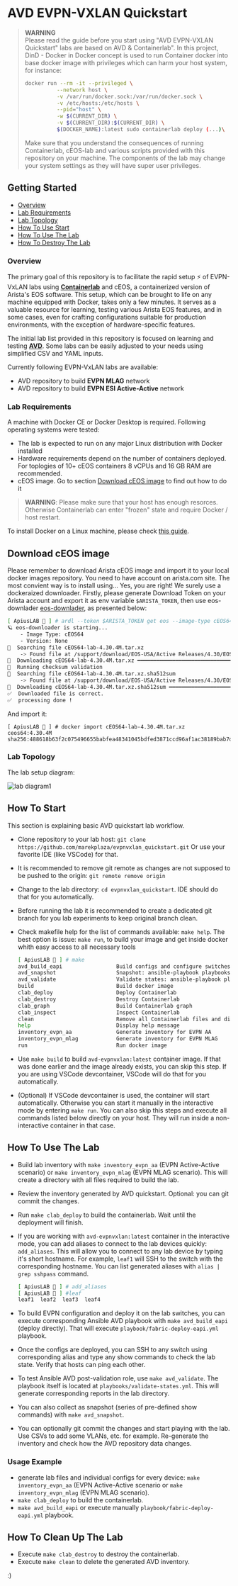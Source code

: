 # AVD EVPN-VXLAN Quickstart

> **WARNING**  
> Please read the guide before you start using "AVD EVPN-VXLAN Quickstart" labs are based on AVD & Containerlab". In this project, DinD - Docker in Docker concept is used to run Container docker into base docker image with privileges which can harm your host system, for instance:
>```bash
>docker run --rm -it --privileged \
>			--network host \
>			-v /var/run/docker.sock:/var/run/docker.sock \
>			-v /etc/hosts:/etc/hosts \
>			--pid="host" \
>			-w $(CURRENT_DIR) \
>			-v $(CURRENT_DIR):$(CURRENT_DIR) \
>			$(DOCKER_NAME):latest sudo containerlab deploy (...)\
>```
> Make sure that you understand the consequences of running Containerlab, cEOS-lab and various scripts provided with this repository on your machine. The components of the lab may change your system settings as they will have super user privileges. 

## Getting Started

  - [Overview](#overview)
  - [Lab Requirements](#lab-requirements)
  - [Lab Topology](#lab-topology)
  - [How To Use Start](#how-to-start)
  - [How To Use The Lab](#how-to-use-the-lab)
  - [How To Destroy The Lab](#how-to-destroy-the-lab)

### Overview

The primary goal of this repository is to facilitate the rapid setup ⚡ of EVPN-VxLAN labs using **[Containerlab](https://containerlab.srlinux.dev/)** and cEOS, a containerized version of Arista's EOS software. This setup, which can be brought to life on any machine equipped with Docker, takes only a few minutes.  It serves as a valuable resource for learning, testing various Arista EOS features, and in some cases, even for crafting configurations suitable for production environments, with the exception of hardware-specific features.

The initial lab list provided in this repository is focused on learning and testing **[AVD](https://avd.sh/en/latest/)**.
Some labs can be easily adjusted to your needs using simplified CSV and YAML inputs.

Currently following EVPN-VxLAN labs are available:

- AVD repository to build **EVPN MLAG** network
- AVD repository to build **EVPN ESI Active-Active** network

### Lab Requirements

A machine with Docker CE or Docker Desktop is required.
Following operating systems were tested:

 - The lab is expected to run on any major Linux distribution with Docker installed
 - Hardware requirements depend on the number of containers deployed. For toplogies  of 10+ cEOS containers 8 vCPUs and 16 GB RAM are recommended.
 - cEOS image. Go to section [Download cEOS image](#Download-cEOS-image) to find out how to do it

> **WARNING**: Please make sure that your host has enough resorces. Otherwise Containerlab can enter "frozen" state and require Docker / host restart.

To install Docker on a Linux machine, please check [this guide](https://docs.docker.com/engine/install).



## Download cEOS image

Please remember to download Arista cEOS image and import it to your local docker images repository. You need to have account on arista.com site. The most convient way is to install using... Yes, you are right! We surely use a dockeraized downloader. Firstly, please generate Download Token on your Arista account and export it as env variable `$ARISTA_TOKEN`, then use eos-downlader [eos-downlader](https://github.com/titom73/eos-downloader), as presented below:

```bash
[ ApiusLAB 🧪 ] # ardl --token $ARISTA_TOKEN get eos --image-type cEOS64 --release-type M --latest --log-level debug --output ./
🪐 eos-downloader is starting...
    - Image Type: cEOS64
    - Version: None
🔎  Searching file cEOS64-lab-4.30.4M.tar.xz
    -> Found file at /support/download/EOS-USA/Active Releases/4.30/EOS-4.30.4M/cEOS-lab/cEOS64-lab-4.30.4M.tar.xz
💾  Downloading cEOS64-lab-4.30.4M.tar.xz ━━━━━━━━━━━━━━━━━━━━━━━━━━━━━━━━━━━━━━━━━━━━━━━━━━━━━━━━━━━━━━━━━━━━━━━━━━━━━━━━━━━━━━━━━━━━━━━━━━━━━━━━━━━━━━━━━━━━━━━━━━━ 100.0% • 11.6 MB/s • 571.8/571.8 MB • 0:00:42 •
🚀  Running checksum validation
🔎  Searching file cEOS64-lab-4.30.4M.tar.xz.sha512sum
    -> Found file at /support/download/EOS-USA/Active Releases/4.30/EOS-4.30.4M/cEOS-lab/cEOS64-lab-4.30.4M.tar.xz.sha512sum
💾  Downloading cEOS64-lab-4.30.4M.tar.xz.sha512sum ━━━━━━━━━━━━━━━━━━━━━━━━━━━━━━━━━━━━━━━━━━━━━━━━━━━━━━━━━━━━━━━━━━━━━━━━━━━━━━━━━━━━━━━━━━━━━━━━━━━━━━━━━━━━━━━━━━━━━━━━━━ 100.0% • ? • 155/155 bytes • 0:00:00 •
✅  Downloaded file is correct.
✅  processing done !
```

And import it:

```
[ ApiusLAB 🧪 ] # docker import cEOS64-lab-4.30.4M.tar.xz ceos64:4.30.4M
sha256:488618b63f2c075496655babfea48341045bdfed3871ccd96af1ac38189bab7d
```

### Lab Topology
The lab setup diagram:

![lab diagram1](media/evpnvxlan_lab_full.excalidraw.png)

## How To Start

This section is explaining basic AVD quickstart lab workflow.

 - Clone repository to your lab host: `git clone https://github.com/marekplaza/evpnvxlan_quickstart.git` Or use your favorite IDE (like VSCode) for that.
 - It is recommended to remove git remote as changes are not supposed to be pushed to the origin: `git remote remove origin`
 - Change to the lab directory: `cd evpnvxlan_quickstart`. IDE should do that for you automatically.
 - Before running the lab it is recommended to create a dedicated git branch for you lab experiments to keep original branch clean.
 - Check makefile help for the list of commands available: `make help`. The best option is issue: `make run`, to build your image and get inside docker whith easy access to all necessary tools

    ```bash
    [ ApiusLAB 🧪 ] # make 
    avd_build_eapi                 Build configs and configure switches via eAPI: ansible-playbook playbooks/fabric-deploy-eapi.yml
    avd_snapshot                   Snapshot: ansible-playbook playbooks/snapshot.yml
    avd_validate                   Validate states: ansible-playbook playbooks/validate-states.yml
    build                          Build docker image
    clab_deploy                    Deploy Containerlab
    clab_destroy                   Destroy Containerlab
    clab_graph                     Build Containerlab graph
    clab_inspect                   Inspect Containerlab
    clean                          Remove all Containerlab files and directories
    help                           Display help message
    inventory_evpn_aa              Generate inventory for EVPN AA
    inventory_evpn_mlag            Generate inventory for EVPN MLAG
    run                            Run docker image
    ```

- Use `make build` to build `avd-evpnvxlan:latest` container image. If that was done earlier and the image already exists, you can skip this step. If you are using VSCode devcontainer, VSCode will do that for you automatically.
- (Optional) If VSCode devcontainer is used, the container will start automatically. Otherwise you can start it manually in the interactive mode by entering `make run`. You can also skip this steps and execute all commands listed below directly on your host. They will run inside a non-interactive container in that case.

## How To Use The Lab

- Build lab inventory with `make inventory_evpn_aa` (EVPN Active-Active scenario) or `make inventory_evpn_mlag` (EVPN MLAG scenario). This will create a directory with all files required to build the lab.
- Review the inventory generated by AVD quickstart. Optional: you can git commit the changes.
- Run `make clab_deploy` to build the containerlab. Wait until the deployment will finish.
- If you are working with `avd-evpnvxlan:latest` container in the interactive mode, you can add aliases to connect to the lab devices quickly: `add_aliases`. This will allow you to connect to any lab device by typing it's short hostname. For example, `leaf1` will SSH to the switch with the corresponding hostname. You can list generated aliases with `alias | grep sshpass` command. 

    ```bash
    [ ApiusLAB 🧪 ] # add_aliases 
    [ ApiusLAB 🧪 ] #leaf
    leaf1  leaf2  leaf3  leaf4
    ```

 - To build EVPN configuration and deploy it on the lab switches, you can execute corresponding Ansible AVD playbook with `make avd_build_eapi` (deploy directly). That will execute `playbook/fabric-deploy-eapi.yml` playbook.
- Once the configs are deployed, you can SSH to any switch using corresponding alias and type any show commands to check the lab state. Verify that hosts can ping each other.
-  To test Ansible AVD post-validation role, use `make avd_validate`. The playbook itself is located at `playbooks/validate-states.yml`. This will generate corresponding reports in the lab directory.
- You can also collect as snapshot (series of pre-defined show commands) with `make avd_snapshot`.
- You can optionally git commit the changes and start playing with the lab. Use CSVs to add some VLANs, etc. for example. Re-generate the inventory and check how the AVD repository data changes.

### Usage Example

- generate lab files and individual configs for every device:
`make inventory_evpn_aa` (EVPN Active-Active scenario or `make inventory_evpn_mlag` (EVPN MLAG scenario).
- `make clab_deploy` to build the containerlab.
- `make avd_build_eapi` or execute manually `playbook/fabric-deploy-eapi.yml` playbook.

## How To Clean Up The Lab

- Execute `make clab_destroy` to destroy the containerlab.
- Execute `make clean` to delete the generated AVD inventory.

:)
